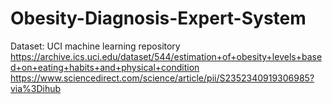 # Obesity-Diagnosis-Expert-System
Dataset: UCI machine learning repository
https://archive.ics.uci.edu/dataset/544/estimation+of+obesity+levels+based+on+eating+habits+and+physical+condition
https://www.sciencedirect.com/science/article/pii/S2352340919306985?via%3Dihub

